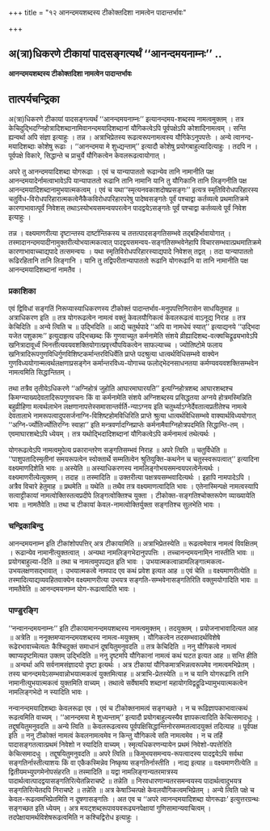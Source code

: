 +++
title = "१२ आनन्दमयशब्दस्य टीकोक्तदिशा नामत्वेन पादान्तर्भावः"

+++


## अ(त्रा)धिकरणे टीकायां पादसङ्गत्यर्थं ‘‘आनन्दमयनाम्नः’’ ..

**आनन्दमयशब्दस्य टीकोक्तदिशा नामत्वेन पादान्तर्भावः**

## **तात्पर्यचन्द्रिका**

अ(त्रा)धिकरणे टीकायां पादसङ्गत्यर्थं ‘‘आनन्दमयनाम्नः’’ इत्यानन्दमय-शब्दस्य नामत्वमुक्तम् । तत्र केचिदुद्भिदग्निहोत्रादिशब्दानामिवानन्दमयादिशब्दानां यौगिकत्वेऽपि पूर्वपक्षेऽपि कोशादिनामत्वम् । सन्ति ह्यन्वर्था अपि संज्ञा इत्याहुः । तन्न । अत्राभिप्रेतस्य रूढत्वरूपनामत्वस्य यौगिकेऽनुपपत्तेः । अन्ये त्वानन्द-मयादिशब्दाः कोशेषु रूढाः । ‘‘आनन्दमया मे शुध्द्यन्ताम्’’ इत्यादौ कोशेषु प्रयोगबाहुल्यादित्याहुः । तदपि न । पूर्वपक्षे विकारे, सिद्धान्ते च प्राचुर्ये यौगिकत्वेन केवलरूढत्वायोगात् ।

अपरे तु आनन्दमयादिशब्दा योगरूढाः । एवं च यान्यापाततो रूढान्येव तानि नामानीति पक्ष आनन्दमयादेर्नामत्वाभावेऽपि यान्यापाततो रूढानि तानि नामानि यानि तु यौगिकानि तानि लिङ्गनीति पक्ष आनन्दमयादिशब्दानामुभयात्मकत्वम् । एवं च यथा‘‘स्मृत्यनवकाशदोषप्रसङ्गः’’ इत्यत्र स्मृतिविरोधपरिहारस्य चतुर्विध-विरोधपरिहारात्मकत्वेनैकैकविरोधपरिहारपरेषु पादेष्वसङ्गतेः पूर्वं पश्चाद्वा कर्तव्यत्वे प्रथमातिक्रमे कारणाभावात्पूर्वं निवेशस् तथाऽस्योभयसमन्वयपरत्वेन पादद्वयेऽसङ्गतेः पूर्वं पश्चाद्वा कर्तव्यत्वे पूर्वं निवेश इत्याहुः ।

तन्न । वक्ष्यमाणरीत्या दृष्टान्तस्य दार्ष्टान्तिकस्य च तत्तत्पादसङ्गतिसम्भवे तद्बहिर्भावायोगात् । तस्मादानन्दमयादीनामुक्तरीत्योभयात्मकत्वात् पादद्वयसमन्वय-सङ्गतिसम्भवेनेहापि विचारसम्भवात्प्रथमातिक्रमे कारणाभावाच्चाद्यपादे तत्समन्वयः । यथा स्मृतिविरोधपरिहारस्याद्यपादे निवेशस् तद्वत् । तदा यान्यापाततो रूढिरहितानि तानि लिङ्गानि । यानि तु तद्विपरीतान्यापाततो रूढानि योगरूढानि वा तानि नामानीति पक्ष आनन्दमयादिशब्दानां नामतैव ।

### **प्रकाशिका**

एवं द्विविधां सङ्गतिं निरूप्यास्याधिकरणस्य टीकोक्तं पादान्तर्भाव-मनुपपत्तिनिरासेन साधयितुमाह ॥ अत्राधिकरण इति ॥ तत्र योगरूढत्वेन नामत्वं वक्तुं केवलयौगिकत्वं केवलरूढत्वं वाऽनूद्य निराह ॥ तत्र केचिदिति ॥ अन्ये त्विति च ॥ उद्भिदिति ॥ आद्ये चतुर्थपादे ‘‘अपि वा नामधेयं स्यात्’’ इत्याद्यनये ‘‘उद्भिदा यजेत पशुकामः’’ इत्युदाहृत्य उद्भिच्छब्दः किं गुणवाच्युत कर्मनामेति संशये व्रीह्यादिशब्द-वत्क्वचिद्रूढ्यभावेऽपि खनित्रादावूर्ध्वं भिनत्तीत्यवयवशक्तियोगात्प्रवृत्त्यौपयिकत्वेन साफल्याच्च । ज्योतिष्टोमे फलाय खनित्रादिरूपगुणविधिर्गुणविशिष्टकर्मान्तरविधिर्वेति प्राप्ते पदश्रुत्या धात्वर्थविधिसम्भवे वाक्येन गुणविध्ययोगान्मत्वर्थलक्षणाप्रसङ्गेन कर्मान्तरविध्य-योगाच्च फलोद्भेदनसाधनतया कर्मण्यवयवशक्तिसम्भवेन नामत्वमिति सिद्धान्तितम् ।

तथा तत्रैव तृतीयेऽधिकरणे ‘‘अग्निहोत्रं जुहोति आघारमाघारयति’’ इत्यग्निहोत्रशब्द आघारशब्दश्च किमग्न्याख्यदेवतादिरूपगुणवचनः किं वा कर्मनामेति संशये अग्निशब्दस्य प्रसिद्धतया अग्नये होत्रमस्मिन्निति बहुव्रीहिणा मत्वर्थलाभेन लक्षणानापत्तेस्समासान्तर्वर्ति-न्याऽग्नय इति चतुर्थ्याऽग्नेर्देवतात्वप्रतीतेश्च नामत्वे देवतालाभे नामरूपत्वादुपसर्जनाग्नि-विशिष्टहोमविधिरिति प्राप्ते श्रुत्या धात्वर्थविधिसम्भवे वाक्यार्थविध्ययोगात् ‘‘अग्नि-र्ज्योतिर्ज्योतिरग्निः स्वाहा’’ इति मन्त्रवर्णादग्निप्राप्तेः कर्मनामैवाग्निहोत्रपदमिति सिद्धान्ति-तम् । एवमाघारशब्देऽपि ध्येयम् । तत्र यथोद्भिदादिशब्दानां यौगिकत्वेऽपि कर्मनामत्वं तथेत्यर्थः ।

योगरूढत्वेऽपि नामत्वमुपेत्य प्रकारान्तरेण सङ्गतिसम्भवं निराह ॥ अपरे त्विति ॥ चतुर्विधेति ॥ ‘‘पाशुपतादिस्मृतीनां समयरूपत्वेन स्वोक्तार्थे सम्मतित्वेन श्रुतियुक्ति-कथनेन च चतुस्स्वरूपत्वात्’’ इत्यादिना वक्ष्यमाणदिशेति भावः ॥ अस्येति ॥ अस्याधिकरणस्य नामलिङ्गोभयसमन्वयपरत्वेनेत्यर्थः । वक्ष्यमाणरीत्येत्युक्तम् । तदाह ॥ तस्मादिति ॥ उक्तरीत्या पक्षत्रयसम्भवादित्यर्थः । इहापि नामपादेऽपि । अत्रैव विचारे हेतुमाह ॥ प्रथमेति ॥ यथेति ॥ तथैव तत्र वक्ष्यमाणत्वादिति भावः । एतेनास्मिन्पक्षे नामत्वस्यापि सत्वाट्टीकायां नामत्वोक्तिस्तत्वप्रदीपे लिङ्गत्वोक्तिश्च युक्ता । टीकोक्त-सङ्गतिश्चोक्तरूपेण व्याख्यायेति भावः ॥ नामतैवेति ॥ तथा च टीकायां केवल-नामत्वोक्तिर्युक्ता सङ्गतिश्च सुलभेति भावः ।

### **चन्द्रिकाबिन्दु**

आनन्दमयनाम्न इति टीकांशोपपत्तिर् अत्र टीकायामिति ॥ अत्राभिप्रेतस्येति ॥ रूढत्वमेवात्र नामत्वं विवक्षितम् । रूढान्येव नामानीत्युक्तत्वात् । अन्यथा नामलिङ्गभेदानुपपत्तिः । तच्चानन्दमयनामि्न नास्तीति भावः ॥ प्रयोगबाहुल्या-दिति ॥ तथा च नामत्वमुपपद्यत इति भावः । उभयात्मकत्वान्नामलिङ्गात्मकत्व-उभयलक्षणसद्भावात् । उभयात्मकत्वे नामपाद एव कथं प्रवेश इत्यत आह ॥ एवं चेति ॥ वक्ष्यमाणरीत्येति ॥ तस्मादित्याद्यव्यवहितवाक्येन वक्ष्यमाणरीत्या उभयत्र सङ्गति-सम्भवेनासङ्गतिरिति वक्तुमयोगादिति भावः ॥ नामतैवेति ॥ आनन्दमयनाम्न योग-रूढत्वादिति भावः ।

### **पाण्डुरङ्गि**

‘‘नन्वानन्दमयनाम्नः’’ इति टीकायामानन्दमयशब्दस्य नामत्वमुक्तम् । तदयुक्तम् । प्रयोजनाभावादित्यत आह ॥ अत्रेति ॥ ननूक्तमप्यानन्दमयशब्दस्य नामत्व-मयुक्तम् । यौगिकत्वेन तदसम्भवादर्थविशेषे रूढेरभावाच्चेत्यतः कैश्चिदुक्तं समाधानं दूषयितुमनुवदति ॥ तत्र केचिदिति ॥ ननु यौगिकत्वे नामत्वं क्वाप्यदृष्टमित्यत उक्तम् उद्भिदिति ॥ ननु दृष्टमपि यौगिकानां नामत्वं कथं घटत इत्यत आह ॥ सन्ति हीति ॥ अन्वर्था अपि सर्वनामसंज्ञादयो दृष्टा इत्यर्थः । अत्र टीकायां यौगिकमात्रभिन्नत्वरूपमेव नामत्वमभिप्रेतम् । तस्य चानन्दमयेऽसम्भवान्नोभयात्मकत्वं युक्तमित्याह ॥ अत्राभि-प्रेतस्येति ॥ न च यानि योगरूढानि तानि नामानीत्युभयात्मकत्वं युक्तमिति वाच्यम् । तथात्वे सर्वेषामपि शब्दानां महायोगविद्वद्रूढिभ्यामुभयात्मकत्वेन नामलिङ्गभेदो न स्यादिति भावः ।

नन्वानन्दमयादिशब्दाः केवलरूढा एव । एवं च टीकोक्तनामत्वं सङ्गच्छते । न च रूढिज्ञापकाभावात्कथं रूढत्वमिति वाच्यम् । ‘‘आनन्दमया मे शुध्यन्ताम्’’ इत्यादौ प्रयोगबाहुल्यस्यैव ज्ञापकत्वादिति केचित्समादधुः । तद्दूषयितुमनुवदति ॥ अन्ये त्विति ॥ केवलरूढत्वस्य पूर्वपक्षिसिद्धान्तिनोरसम्मतत्वादयुक्तं तदित्याह ॥ पूर्वपक्ष इति ॥ ननु टीकोक्तं नामत्वं केवलनामत्वमेव न किन्तु यौगिकत्वे सति नामत्वमेव । न च तर्हि पादासङ्गतत्वात्प्रथमं निवेशो न स्यादिति वाच्यम् । स्मृत्यधिकरणन्यायेन प्रथमं निवेशो-पपत्तेरिति केचित्समादधुः । तद्दूषयितुमनुवदति ॥ अपरे त्विति ॥ किमुभयसमन्वय-रूपत्वादस्य पादद्वयेऽपि सर्वथा सङ्गतिर्नास्तीत्याशयः किं वा एकैकस्मिन्नेव निष्कृष्य सङ्गतिर्नास्तीति । नाद्य इत्याह ॥ वक्ष्यमाणरीत्येति ॥ द्वितीयमभ्युपगमेनोपसंहरति ॥ तस्मादिति ॥ यद्वा नामलिङ्गान्यतरमात्रस्य पादार्थत्वात्पादद्वयासङ्गतिरित्येतन्निराचष्टे ॥ तन्नेति ॥ निरवधारणान्यतरसमन्वयस्य पादार्थत्वादुभयत्र सङ्गतिरित्येतदपि निराचष्टे ॥ तन्नेति ॥ अत्र केषाञ्चित्पक्षे केवलयौगिकत्वमभिप्रेतम् । अन्ये त्विति पक्षे च केवल-रूढत्वमभिप्रेतमिति न दूषणासङ्गतिः । अत एव च ‘‘अपरे त्वानन्दमयादिशब्दा योगरूढाः’ इत्युत्तरग्रन्थः सङ्गच्छत इति ध्येयम् । अत्र मयट्शब्दरूपावयवरूढ्यनपेक्षायां गुणिसामान्यवाचित्वम् । तदपेक्षायामर्थविशेषरूढत्वमिति न कश्चिद्विरोध इत्याहुः ।

